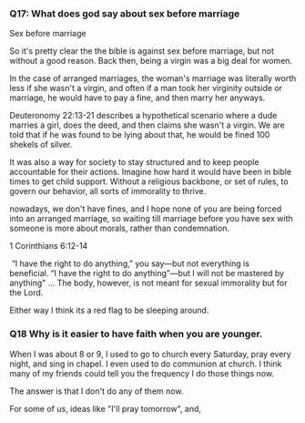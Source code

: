 ### Q17: What does god say about sex before marriage

Sex before marriage

So it's pretty clear the the bible is against sex before marriage, but not without a good reason. Back then, being a virgin was a big deal for women. 

In the case of arranged marriages, the woman's marriage was literally worth less if she wasn't a virgin, and often if a man took her virginity outside or marriage, he would have to pay a fine, and then marry her anyways. 

Deuteronomy 22:13-21 describes a hypothetical scenario where a dude marries a girl, does the deed, and then claims she wasn't a virgin. We are told that if he was found to be lying about that, he would be fined 100 shekels of silver.

It was also a way for society to stay structured and to keep people accountable for their actions. Imagine how hard it would have been in bible times to get child support. Without a religious backbone, or set of rules, to govern our behavior, all sorts of immorality to thrive.

nowadays, we don't have fines, and I hope none of you are being forced into an arranged marriage, so waiting till marriage before you have sex with someone is more about morals, rather than condemnation.

1 Corinthians 6:12-14

 “I have the right to do anything,” you say—but not everything is beneficial. “I have the right to do anything”—but I will not be mastered by anything" ... The body, however, is not meant for sexual immorality but for the Lord.

Either way I think its a red flag to be sleeping around.
### Q18 Why is it easier to have faith when you are younger.

When I was about 8 or 9, I used to go to church every Saturday, pray every night, and sing in chapel. I even used to do communion at church. I think many of my friends could tell you the frequency I do those things now. 

The answer is that I don't do any of them now. 

For some of us, ideas like "I'll pray tomorrow", and, 










